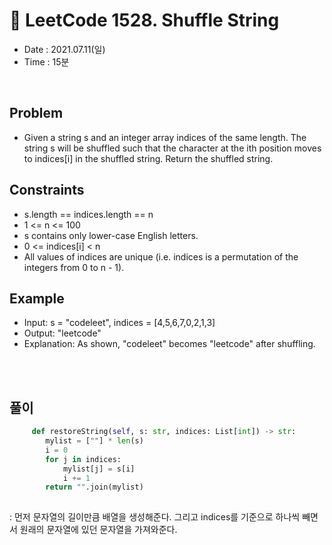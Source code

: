# 🥴 LeetCode 1528. Shuffle String
- Date : 2021.07.11(일)
- Time : 15분
<br>

## Problem

- Given a string s and an integer array indices of the same length. The string s will be shuffled such that the character at the ith position moves to indices[i] in the shuffled string. Return the shuffled string.




## Constraints
- s.length == indices.length == n
- 1 <= n <= 100
- s contains only lower-case English letters.
- 0 <= indices[i] < n
- All values of indices are unique (i.e. indices is a permutation of the integers from 0 to n - 1).



## Example

- Input: s = "codeleet", indices = [4,5,6,7,0,2,1,3]
- Output: "leetcode"
- Explanation: As shown, "codeleet" becomes "leetcode" after shuffling.

<br><br>

## 풀이
```python
     def restoreString(self, s: str, indices: List[int]) -> str:
        mylist = [""] * len(s)
        i = 0
        for j in indices:
            mylist[j] = s[i]
            i += 1
        return "".join(mylist)
        
```
: 먼저 문자열의 길이만큼 배열을 생성해준다. 그리고 indices를 기준으로 하나씩 빼면서 원래의 문자열에 있던 문자열을 가져와준다. 